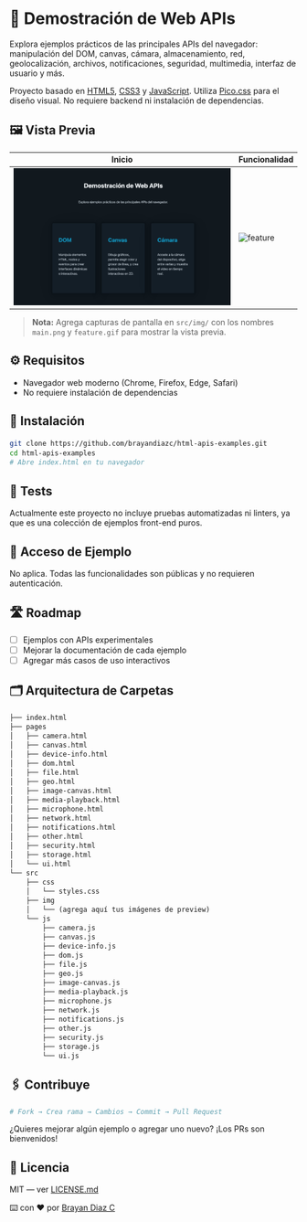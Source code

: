 # 📌 Demostración de Web APIs

Explora ejemplos prácticos de las principales APIs del navegador: manipulación del DOM, canvas, cámara, almacenamiento, red, geolocalización, archivos, notificaciones, seguridad, multimedia, interfaz de usuario y más.

Proyecto basado en [HTML5](https://developer.mozilla.org/es/docs/Web/HTML), [CSS3](https://developer.mozilla.org/es/docs/Web/CSS) y [JavaScript](https://developer.mozilla.org/es/docs/Web/JavaScript). Utiliza [Pico.css](https://picocss.com/) para el diseño visual. No requiere backend ni instalación de dependencias.

## 🖼️ Vista Previa

| Inicio                     | Funcionalidad                   |
| -------------------------- | ------------------------------- |
| ![main](src/img/main.jpeg) | ![feature](src/img/feature.gif) |

> **Nota:** Agrega capturas de pantalla en `src/img/` con los nombres `main.png` y `feature.gif` para mostrar la vista previa.

## ⚙️ Requisitos

- Navegador web moderno (Chrome, Firefox, Edge, Safari)
- No requiere instalación de dependencias

## 🚀 Instalación

```bash
git clone https://github.com/brayandiazc/html-apis-examples.git
cd html-apis-examples
# Abre index.html en tu navegador
```

## 🧪 Tests

Actualmente este proyecto no incluye pruebas automatizadas ni linters, ya que es una colección de ejemplos front-end puros.

## 🔐 Acceso de Ejemplo

No aplica. Todas las funcionalidades son públicas y no requieren autenticación.

## 🛣️ Roadmap

- [ ] Ejemplos con APIs experimentales
- [ ] Mejorar la documentación de cada ejemplo
- [ ] Agregar más casos de uso interactivos

## 🗂️ Arquitectura de Carpetas

```
├── index.html
├── pages
│   ├── camera.html
│   ├── canvas.html
│   ├── device-info.html
│   ├── dom.html
│   ├── file.html
│   ├── geo.html
│   ├── image-canvas.html
│   ├── media-playback.html
│   ├── microphone.html
│   ├── network.html
│   ├── notifications.html
│   ├── other.html
│   ├── security.html
│   ├── storage.html
│   └── ui.html
└── src
    ├── css
    │   └── styles.css
    ├── img
    │   └── (agrega aquí tus imágenes de preview)
    └── js
        ├── camera.js
        ├── canvas.js
        ├── device-info.js
        ├── dom.js
        ├── file.js
        ├── geo.js
        ├── image-canvas.js
        ├── media-playback.js
        ├── microphone.js
        ├── network.js
        ├── notifications.js
        ├── other.js
        ├── security.js
        ├── storage.js
        └── ui.js
```

## 🖇️ Contribuye

```bash
# Fork → Crea rama → Cambios → Commit → Pull Request
```

¿Quieres mejorar algún ejemplo o agregar uno nuevo? ¡Los PRs son bienvenidos!

## 📄 Licencia

MIT — ver [LICENSE.md](LICENSE.md)

⌨️ con ❤️ por [Brayan Diaz C](https://github.com/brayandiazc)
